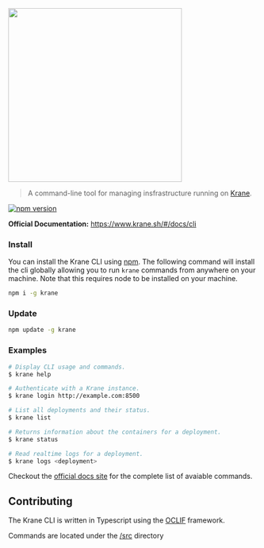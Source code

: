 <img src="https://github.com/krane/krane/blob/master/docs/assets/krane-wordmark.png?raw=true" width="350">

> A command-line tool for managing insfrastructure running on [Krane](https://github.com/krane/krane).

[![npm version](https://img.shields.io/npm/v/krane?color=#D0BB79&label=npm)](https://www.npmjs.com/package/krane)

**Official Documentation:** https://www.krane.sh/#/docs/cli

### Install

You can install the Krane CLI using [npm](https://www.npmjs.com/package/krane). The following command will install the cli globally allowing you to run `krane` commands from anywhere on your machine. Note that this requires node to be installed on your machine.

```sh
npm i -g krane
```

### Update 

```sh
npm update -g krane
```

### Examples

```sh
# Display CLI usage and commands.
$ krane help 

# Authenticate with a Krane instance.
$ krane login http://example.com:8500

# List all deployments and their status.
$ krane list 

# Returns information about the containers for a deployment.
$ krane status 

# Read realtime logs for a deployment.
$ krane logs <deployment>
```

Checkout the [official docs site](https://www.krane.sh/#/docs/cli) for the complete list of avaiable commands.

## Contributing

The Krane CLI is written in Typescript using the [OCLIF](https://oclif.io/) framework.

Commands are located under the [/src](https://github.com/krane/cli/tree/master/src/commands) directory
